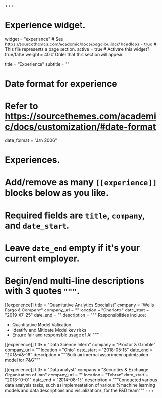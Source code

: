 +++
# Experience widget.
widget = "experience"  # See https://sourcethemes.com/academic/docs/page-builder/
headless = true  # This file represents a page section.
active = true  # Activate this widget? true/false
weight = 40  # Order that this section will appear.

title = "Experience"
subtitle = ""

# Date format for experience
#   Refer to https://sourcethemes.com/academic/docs/customization/#date-format
date_format = "Jan 2006"

# Experiences.
#   Add/remove as many `[[experience]]` blocks below as you like.
#   Required fields are `title`, `company`, and `date_start`.
#   Leave `date_end` empty if it's your current employer.
#   Begin/end multi-line descriptions with 3 quotes `"""`.
[[experience]]
  title = "Quantitative Analytics Specialist"
  company = "Wells Fargo & Company"
  company_url = ""
  location = "Charlotte"
  date_start = "2019-07-25"
  date_end = ""
  description = """
  Responsibilities include:
  
  * Quantitative Model Validation
  * Identify and Mitigate Model key risks
  * Ensure fair and responsible usage of AI
  """

[[experience]]
  title = "Data Science Intern"
  company = "Proctor & Gamble"
  company_url = ""
  location = "Ohio"
  date_start = "2018-05-15"
  date_end = "2018-08-15"
  description = """Built an internal assortment optimization model for P&G"""

[[experience]]
  title = "Data analyst"
  company = "Securities & Exchange Organization of Iran"
  company_url = ""
  location = "Tehran"
  date_start = "2013-10-01"
  date_end = "2014-08-15"
  description = """Conducted various data analysis tasks, such as implementation of various %machine learning models and data descriptions and visualizations, for the R&D team"""
+++
